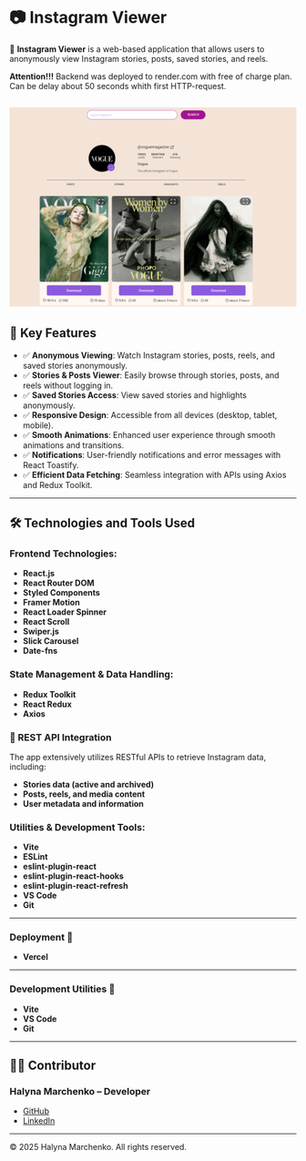 # 📷 Instagram Viewer

🌟 **Instagram Viewer** is a web-based application that allows users to anonymously view Instagram stories, posts, saved stories, and reels.

**Attention!!!** Backend was deployed to render.com with free of charge plan. Can be delay about 50 seconds whith first HTTP-request.

   
![Home page](./public/frontpage.png)
---

## 🚀 Key Features

- ✅ **Anonymous Viewing**: Watch Instagram stories, posts, reels, and saved stories anonymously.
- ✅ **Stories & Posts Viewer**: Easily browse through stories, posts, and reels without logging in.
- ✅ **Saved Stories Access**: View saved stories and highlights anonymously.
- ✅ **Responsive Design**: Accessible from all devices (desktop, tablet, mobile).
- ✅ **Smooth Animations**: Enhanced user experience through smooth animations and transitions.
- ✅ **Notifications**: User-friendly notifications and error messages with React Toastify.
- ✅ **Efficient Data Fetching**: Seamless integration with APIs using Axios and Redux Toolkit.

---

## 🛠️ Technologies and Tools Used

### **Frontend Technologies:**

- **React.js**
- **React Router DOM**
- **Styled Components**
- **Framer Motion**
- **React Loader Spinner**
- **React Scroll**
- **Swiper.js**
- **Slick Carousel**
- **Date-fns**

### **State Management & Data Handling:**

- **Redux Toolkit**
- **React Redux**
- **Axios**

### 🔗 REST API Integration

The app extensively utilizes RESTful APIs to retrieve Instagram data, including:

- **Stories data (active and archived)**
- **Posts, reels, and media content**
- **User metadata and information**


### **Utilities & Development Tools:**

- **Vite**
- **ESLint**
- **eslint-plugin-react**
- **eslint-plugin-react-hooks**
- **eslint-plugin-react-refresh**
- **VS Code**
- **Git**

---

### Deployment 🚀

- **Vercel**

---

### Development Utilities 🧰

- **Vite**
- **VS Code**
- **Git**

---

## 👩‍💻 Contributor

### Halyna Marchenko – Developer

- [GitHub](https://github.com/Marchenko1997)
- [LinkedIn](https://www.linkedin.com/in/halyna-marchenko/)

---

© 2025 Halyna Marchenko. All rights reserved.
